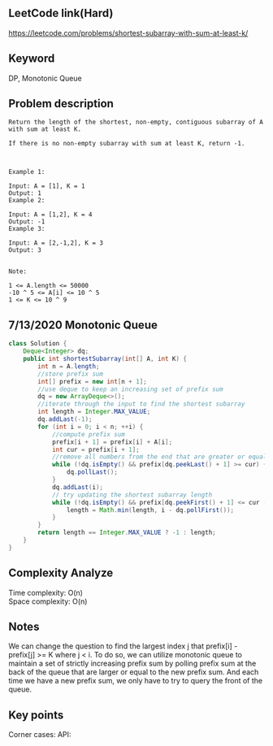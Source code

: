 ## LeetCode link(Hard)
https://leetcode.com/problems/shortest-subarray-with-sum-at-least-k/

## Keyword
DP, Monotonic Queue

## Problem description
```
Return the length of the shortest, non-empty, contiguous subarray of A with sum at least K.

If there is no non-empty subarray with sum at least K, return -1.

 

Example 1:

Input: A = [1], K = 1
Output: 1
Example 2:

Input: A = [1,2], K = 4
Output: -1
Example 3:

Input: A = [2,-1,2], K = 3
Output: 3
 

Note:

1 <= A.length <= 50000
-10 ^ 5 <= A[i] <= 10 ^ 5
1 <= K <= 10 ^ 9
```
## 7/13/2020 Monotonic Queue

```java
class Solution {
    Deque<Integer> dq; 
    public int shortestSubarray(int[] A, int K) {
        int n = A.length;
        //store prefix sum
        int[] prefix = new int[n + 1];
        //use deque to keep an increasing set of prefix sum
        dq = new ArrayDeque<>();
        //iterate through the input to find the shortest subarray
        int length = Integer.MAX_VALUE;
        dq.addLast(-1);
        for (int i = 0; i < n; ++i) {
            //compute prefix sum
            prefix[i + 1] = prefix[i] + A[i];
            int cur = prefix[i + 1];
            //remove all numbers from the end that are greater or equal to current prefix sum
            while (!dq.isEmpty() && prefix[dq.peekLast() + 1] >= cur) {
                dq.pollLast();
            }
            dq.addLast(i);
            // try updating the shortest subarray length
            while (!dq.isEmpty() && prefix[dq.peekFirst() + 1] <= cur - K) {
                length = Math.min(length, i - dq.pollFirst());
            }
        }
        return length == Integer.MAX_VALUE ? -1 : length;
    }
}
```

## Complexity Analyze
Time complexity: O(n)\
Space complexity: O(n)

## Notes
We can change the question to find the largest index j that prefix[i] - prefix[j] >= K where j < i. To do so, we can utilize monotonic queue to maintain a set of strictly increasing prefix sum by polling prefix sum at the back of the queue that are larger or equal to the new prefix sum. And each time we have a new prefix sum, we only have to try to query the front of the queue.

## Key points
Corner cases:
API: